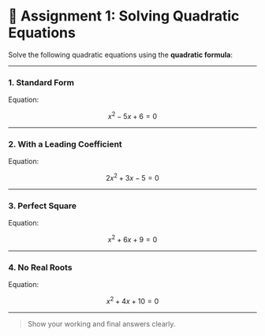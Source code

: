 # 📝 Assignment 1: Solving Quadratic Equations

Solve the following quadratic equations using the **quadratic formula**:

---

### 1. Standard Form

Equation:

$$
x^2 - 5x + 6 = 0
$$

---

### 2. With a Leading Coefficient

Equation:

$$
2x^2 + 3x - 5 = 0
$$

---

### 3. Perfect Square

Equation:

$$
x^2 + 6x + 9 = 0
$$

---

### 4. No Real Roots

Equation:

$$
x^2 + 4x + 10 = 0
$$

---

> Show your working and final answers clearly.
